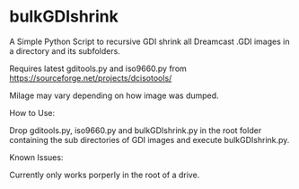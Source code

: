 # bulkGDIshrink
A Simple Python Script to recursive GDI shrink all Dreamcast .GDI images in a directory and its subfolders.

Requires latest gditools.py and iso9660.py from https://sourceforge.net/projects/dcisotools/

Milage may vary depending on how image was dumped.


How to Use:

Drop gditools.py, iso9660.py and bulkGDIshrink.py in the root folder containing the sub directories of GDI images and execute bulkGDIshrink.py.

Known Issues:

Currently only works porperly in the root of a drive.
